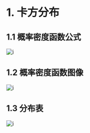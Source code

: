 # 1. 卡方分布
## 1.1 概率密度函数公式
![i](https://github.com/zenghang-feng/khanacademy_statistics/blob/main/72-卡方分布/pic1.png)

## 1.2 概率密度函数图像
![i](https://github.com/zenghang-feng/khanacademy_statistics/blob/main/72-卡方分布/pic2.webp)

## 1.3 分布表
![i](https://github.com/zenghang-feng/khanacademy_statistics/blob/main/72-卡方分布/pic3.png)
```
```
